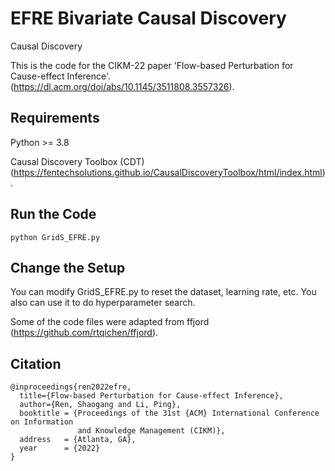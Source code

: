 # EFRE Bivariate Causal Discovery
Causal Discovery

This is the code for the CIKM-22 paper  'Flow-based Perturbation for Cause-effect Inference'. (https://dl.acm.org/doi/abs/10.1145/3511808.3557326).

## Requirements
Python >= 3.8

Causal Discovery Toolbox (CDT)
(https://fentechsolutions.github.io/CausalDiscoveryToolbox/html/index.html).

## Run the Code

```
python GridS_EFRE.py
```
## Change the Setup
You can modify GridS_EFRE.py to reset the dataset, learning rate, etc. You also can use it to do
hyperparameter search.


Some of the code files were adapted from ffjord (https://github.com/rtqichen/ffjord).

## Citation
```
@inproceedings{ren2022efre,
  title={Flow-based Perturbation for Cause-effect Inference},
  author={Ren, Shaogang and Li, Ping},
  booktitle = {Proceedings of the 31st {ACM} International Conference on Information
               and Knowledge Management (CIKM)}, 
  address   = {Atlanta, GA},
  year      = {2022}
}
```
